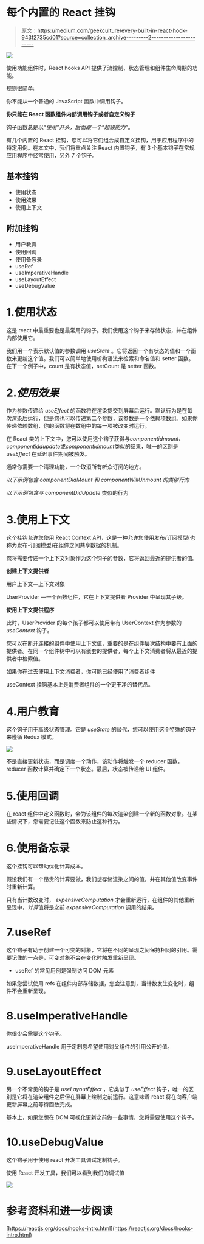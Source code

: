 # 每个内置的 React 挂钩

> 原文：<https://medium.com/geekculture/every-built-in-react-hook-943f2735cd01?source=collection_archive---------2----------------------->

![](img/961286e888f682072de57bfe4e4d3f3f.png)

使用功能组件时，React hooks API 提供了流控制、状态管理和组件生命周期的功能。

规则很简单:

你不能从一个普通的 JavaScript 函数中调用钩子。

**你只能在 React 函数组件内部调用钩子或者自定义钩子**

钩子函数总是以“*使用”*开头，后面跟一个*“超级能力”*。

有几个内置的 React 挂钩，您可以将它们组合成自定义挂钩，用于应用程序中的特定用例。在本文中，我们将重点关注 React 内置钩子，有 3 个基本钩子在常规应用程序中经常使用，另外 7 个钩子。

## 基本挂钩

*   使用状态
*   使用效果
*   使用上下文

## 附加挂钩

*   用户教育
*   使用回调
*   使用备忘录
*   useRef
*   useImperativeHandle
*   useLayoutEffect
*   useDebugValue

# 1.使用状态

这是 react 中最重要也是最常用的钩子。我们使用这个钩子来存储状态，并在组件内部使用它。

我们用一个表示默认值的参数调用 *useState* 。它将返回一个有状态的值和一个函数来更新这个值。我们可以简单地使用析构语法来检索和命名值和 setter 函数。在下一个例子中，count 是有状态值，setCount 是 setter 函数。

# 2.*使用效果*

作为参数传递给 *useEffect* 的函数将在渲染提交到屏幕后运行。默认行为是在每次渲染后运行，但是您也可以传递第二个参数，该参数是一个依赖项数组。如果你传递依赖数组，你的函数将在数组中的每一项被改变时运行。

在 React 类的上下文中，您可以使用这个钩子获得与*componentidmount*、*componentiddupdate*或*componentidmount*类似的结果，唯一的区别是 *useEffect* 在延迟事件期间被触发。

通常你需要一个清理功能，一个取消所有听众订阅的地方。

*以下示例包含 componentDidMount 和 componentWillUnmount 的类似行为*

*以下示例包含与 componentDidUpdate* 类似的行为

# 3.使用上下文

这个挂钩允许您使用 React Context API，这是一种允许您使用发布/订阅模型(也称为发布-订阅模型)在组件之间共享数据的机制。

您将需要传递一个上下文对象作为这个钩子的参数，它将返回最近的提供者的值。

**创建上下文提供者**

用户上下文—上下文对象

UserProvider —一个函数组件，它在上下文提供者 Provider 中呈现其子级。

**使用上下文提供程序**

此时，UserProvider 的每个孩子都可以使用带有 UserContext 作为参数的 *useContext* 钩子。

您可以在断开连接的组件中使用上下文值，重要的是在组件层次结构中要有上面的提供者。在同一个组件树中可以有嵌套的提供者，每个上下文消费者将从最近的提供者中检索值。

如果你在过去使用上下文消费者，你可能已经使用了消费者组件

useContext 挂钩基本上是消费者组件的一个更干净的替代品。

# 4.用户教育

这个钩子用于高级状态管理。它是 *useState* 的替代，您可以使用这个特殊的钩子来遵循 Redux 模式。

![](img/c0de0bfa93be545753245bd42c2a11b3.png)

不是直接更新状态，而是调度一个动作，该动作将触发一个 reducer 函数，reducer 函数计算并确定下一个状态。最后，状态被传递给 UI 组件。

# 5.使用回调

在 react 组件中定义函数时，会为该组件的每次渲染创建一个新的函数对象。在某些情况下，您需要记住这个函数来防止这种行为。

# 6.使用备忘录

这个挂钩可以帮助优化计算成本。

假设我们有一个昂贵的计算要做，我们想存储渲染之间的值，并在其他值改变事件时重新计算。

只有当计数改变时， *expensiveComputation* 才会重新运行，在组件的其他重新呈现中，*计算*值将是之前 *expensiveComputation* 调用的结果。

# 7.useRef

这个钩子有助于创建一个可变的对象，它将在不同的呈现之间保持相同的引用。需要记住的一点是，可变对象不会在变化时触发重新呈现。

*   useRef 的常见用例是强制访问 DOM 元素

如果您尝试使用 refs 在组件内部存储数据，您会注意到，当计数发生变化时，组件不会重新呈现。

# 8.useImperativeHandle

你很少会需要这个钩子。

useImperativeHandle 用于定制您希望使用对父组件的引用公开的值。

# 9.useLayoutEffect

另一个不常见的钩子是 *useLayoutEffect* ，它类似于 *useEffect* 钩子，唯一的区别是它将在渲染组件之后但在屏幕上绘制之前运行。这意味着 react 将在向客户端更新屏幕之前等待函数完成。

基本上，如果您想在 DOM 可视化更新之前做一些事情，您将需要使用这个钩子。

# 10.useDebugValue

这个钩子用于使用 react 开发工具调试定制钩子。

使用 React 开发工具，我们可以看到我们的调试值

![](img/cd54751218702a693bc90dc58470e3fe.png)

# 参考资料和进一步阅读

[https://reactjs.org/docs/hooks-intro.html](https://reactjs.org/docs/hooks-intro.html)